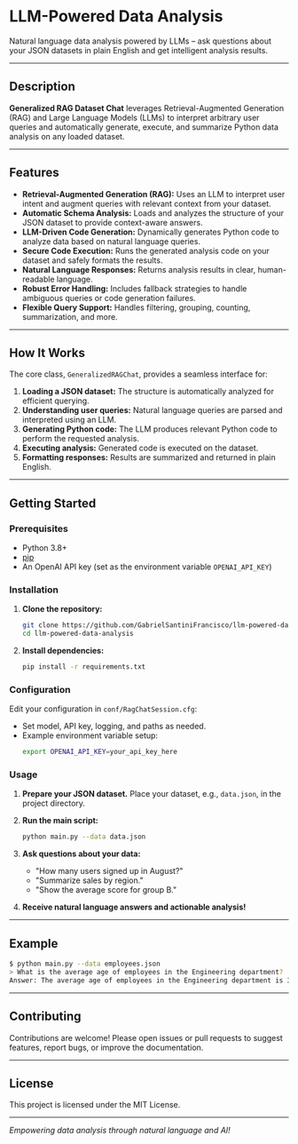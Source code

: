 # LLM-Powered Data Analysis

Natural language data analysis powered by LLMs – ask questions about your JSON datasets in plain English and get intelligent analysis results.

---

## Description

**Generalized RAG Dataset Chat** leverages Retrieval-Augmented Generation (RAG) and Large Language Models (LLMs) to interpret arbitrary user queries and automatically generate, execute, and summarize Python data analysis on any loaded dataset.

---

## Features

- **Retrieval-Augmented Generation (RAG):** Uses an LLM to interpret user intent and augment queries with relevant context from your dataset.
- **Automatic Schema Analysis:** Loads and analyzes the structure of your JSON dataset to provide context-aware answers.
- **LLM-Driven Code Generation:** Dynamically generates Python code to analyze data based on natural language queries.
- **Secure Code Execution:** Runs the generated analysis code on your dataset and safely formats the results.
- **Natural Language Responses:** Returns analysis results in clear, human-readable language.
- **Robust Error Handling:** Includes fallback strategies to handle ambiguous queries or code generation failures.
- **Flexible Query Support:** Handles filtering, grouping, counting, summarization, and more.

---

## How It Works

The core class, `GeneralizedRAGChat`, provides a seamless interface for:
1. **Loading a JSON dataset:** The structure is automatically analyzed for efficient querying.
2. **Understanding user queries:** Natural language queries are parsed and interpreted using an LLM.
3. **Generating Python code:** The LLM produces relevant Python code to perform the requested analysis.
4. **Executing analysis:** Generated code is executed on the dataset.
5. **Formatting responses:** Results are summarized and returned in plain English.

---

## Getting Started

### Prerequisites

- Python 3.8+
- [pip](https://pip.pypa.io/en/stable/)
- An OpenAI API key (set as the environment variable `OPENAI_API_KEY`)

### Installation

1. **Clone the repository:**
   ```bash
   git clone https://github.com/GabrielSantiniFrancisco/llm-powered-data-analysis.git
   cd llm-powered-data-analysis
   ```

2. **Install dependencies:**
   ```bash
   pip install -r requirements.txt
   ```

### Configuration

Edit your configuration in `conf/RagChatSession.cfg`:
- Set model, API key, logging, and paths as needed.
- Example environment variable setup:
  ```bash
  export OPENAI_API_KEY=your_api_key_here
  ```

### Usage

1. **Prepare your JSON dataset.**
   Place your dataset, e.g., `data.json`, in the project directory.

2. **Run the main script:**
   ```bash
   python main.py --data data.json
   ```

3. **Ask questions about your data:**
   - "How many users signed up in August?"
   - "Summarize sales by region."
   - "Show the average score for group B."

4. **Receive natural language answers and actionable analysis!**

---

## Example

```bash
$ python main.py --data employees.json
> What is the average age of employees in the Engineering department?
Answer: The average age of employees in the Engineering department is 36.7 years.
```

---

## Contributing

Contributions are welcome! Please open issues or pull requests to suggest features, report bugs, or improve the documentation.

---

## License

This project is licensed under the MIT License.

---

*Empowering data analysis through natural language and AI!*
